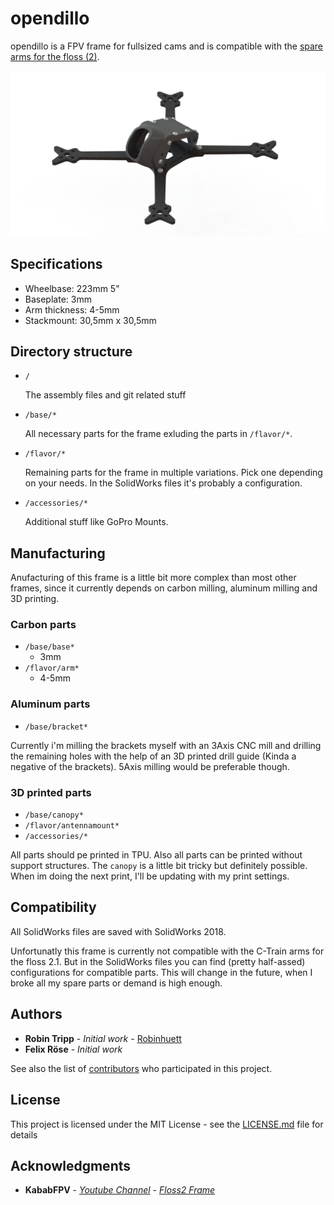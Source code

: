# opendillo

opendillo is a FPV frame for fullsized cams and is compatible with the [spare arms for the floss (2)](http://pirofliprc.com/5mm-Replacement-Arms-For-Hyperlite-Floss-5-inch-22XX-5-pcs-_p_4425.html).

<img src="https://raw.githubusercontent.com/Robinhuett/opendillo/master/pictures/opendillo_render.png" width="600">

## Specifications

- Wheelbase: 223mm 5"
- Baseplate: 3mm
- Arm thickness: 4-5mm
- Stackmount: 30,5mm x 30,5mm

## Directory structure

- `/`

  The assembly files and git related stuff

- `/base/*`

  All necessary parts for the frame exluding the parts in `/flavor/*`.

- `/flavor/*`

  Remaining parts for the frame in multiple variations. Pick one depending on your needs. In the SolidWorks files it's probably a configuration.

- `/accessories/*`

  Additional stuff like GoPro Mounts.

## Manufacturing

Anufacturing of this frame is a little bit more complex than most other frames, since it currently depends on carbon milling, aluminum milling and 3D printing.

### Carbon parts

- `/base/base*`
  - 3mm
- `/flavor/arm*`
  - 4-5mm

### Aluminum parts

- `/base/bracket*`

Currently i'm milling the brackets myself with an 3Axis CNC mill and drilling the remaining holes with the help of an 3D printed drill guide (Kinda a negative of the brackets). 5Axis milling would be preferable though.

### 3D printed parts

- `/base/canopy*`
- `/flavor/antennamount*`
- `/accessories/*`

All parts should pe printed in TPU. Also all parts can be printed without support structures. The `canopy` is a little bit tricky but definitely possible. When im doing the next print, I'll be updating with my print settings.

## Compatibility

All SolidWorks files are saved with SolidWorks 2018.

Unfortunatly this frame is currently not compatible with the C-Train arms for the floss 2.1. But in the SolidWorks files you can find (pretty half-assed) configurations for compatible parts. This will change in the future, when I broke all my spare parts or demand is high enough.

## Authors

* **Robin Tripp** - *Initial work* - [Robinhuett](https://github.com/Robinhuett)
* **Felix Röse** - *Initial work*

See also the list of [contributors](https://github.com/Robinhuett/opendillo/contributors) who participated in this project.

## License

This project is licensed under the MIT License - see the [LICENSE.md](LICENSE.md) file for details

## Acknowledgments
* **KababFPV** - *[Youtube Channel](https://www.youtube.com/user/eatkabab)* - *[Floss2 Frame](http://pirofliprc.com/HyperLite-Floss-2-5mm-ARMS-Choose-Arm-Length-_p_4194.html)*
